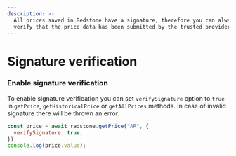 ```yaml
---
description: >-
  All prices saved in Redstone have a signature, therefore you can always
  verify that the price data has been submitted by the trusted provider.
---
```


# Signature verification

### Enable signature verification

To enable signature verification you can set `verifySignature` option to `true` in `getPrice`, `getHistoricalPrice` or `getAllPrices` methods. In case of invalid signature there will be thrown an error.

```javascript
const price = await redstone.getPrice("AR", {
  verifySignature: true,
});
console.log(price.value);
```

